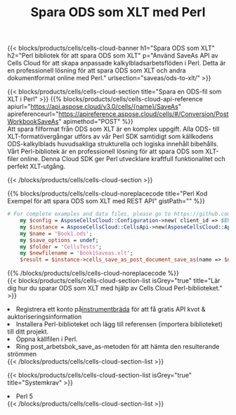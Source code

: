 ﻿---
title:  Spara ODS som XLT med Perl
description: Använder Aspose.Cells Cloud SDK för Perl för att spara ODS-formatfil som XLT-formatfil.
kwords: Excel, Save ODS as XLT, REST, Perl
howto: How to save ODS as XLT using Aspose.Cells Cloud Perl library.
---
{{< blocks/products/cells/cells-cloud-banner h1="Spara ODS som XLT" h2="Perl bibliotek för att spara ODS som XLT" p="Använd SaveAs API av Cells Cloud för att skapa anpassade kalkylbladsarbetsflöden i Perl. Detta är en professionell lösning för att spara ODS som XLT och andra dokumentformat online med Perl." urlsection="saveas/ods-to-xlt/" >}}

{{< blocks/products/cells/cells-cloud-section title="Spara en ODS-fil som XLT i Perl" >}}
{{% blocks/products/cells/cells-cloud-api-reference apiurl="https://api.aspose.cloud/v3.0/cells/{name}/SaveAs" apireferenceurl="https://apireference.aspose.cloud/cells/#/Conversion/PostWorkbookSaveAs" apimethod="POST" %}}
<br/>
Att spara filformat från ODS som XLT är en komplex uppgift. Alla ODS- till XLT-formatövergångar utförs av vår Perl SDK samtidigt som källkodens ODS-kalkylblads huvudsakliga strukturella och logiska innehåll bibehålls. Vårt Perl-bibliotek är en professionell lösning för att spara ODS som XLT-filer online. Denna Cloud SDK ger Perl utvecklare kraftfull funktionalitet och perfekt XLT-utgång.

{{< /blocks/products/cells/cells-cloud-section >}}

{{% blocks/products/cells/cells-cloud-noreplacecode title="Perl Kod Exempel för att spara ODS som XLT med REST API" gistPath="" %}}
  
```perl
# For complete examples and data files, please go to https://github.com/aspose-cells-cloud/aspose-cells-cloud-perl/
    my $config = AsposeCellsCloud::Configuration->new( client_id => $ENV{'ProductClientId'}, client_secret => $ENV{'ProductClientSecret'});
    my $instance = AsposeCellsCloud::CellsApi->new(AsposeCellsCloud::ApiClient->new( $config));
    my $name = 'Book1.ods';
    my $save_options = undef;
    my $folder = 'CellsTests';
    my $newfilename = 'Book1Saveas.xlt';
    $result = $instance->cells_save_as_post_document_save_as(name => $name,save_options => $save_options, newfilename => $newfilename, folder => $folder);
```
  
{{% /blocks/products/cells/cells-cloud-noreplacecode %}}
<br/>
{{< blocks/products/cells/cells-cloud-section-list isGrey="true" title="Lär dig hur du sparar ODS som XLT med hjälp av Cells Cloud Perl-biblioteket." >}}
<li> Registrera ett konto på<a href="https://dashboard.aspose.cloud/">instrumentbräda</a> för att få gratis API kvot & auktoriseringsinformation</li>
<li>Installera Perl-biblioteket och lägg till referensen (importera biblioteket) till ditt projekt.</li>
<li>Öppna källfilen i Perl.</li>
<li>Ring post_arbetsbok_save_as-metoden för att hämta den resulterande strömmen</li>
{{< /blocks/products/cells/cells-cloud-section-list >}}

{{< blocks/products/cells/cells-cloud-section-list isGrey="true" title="Systemkrav" >}}
<li>Perl 5</li>
{{< /blocks/products/cells/cells-cloud-section-list >}}
